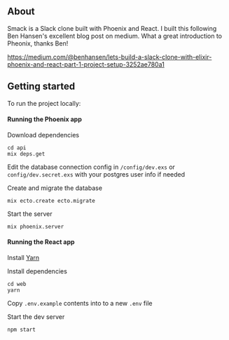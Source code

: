 ## About

Smack is a Slack clone built with Phoenix and React. I built this following Ben Hansen's excellent blog post on medium. What a great introduction to Pheonix, thanks Ben!

https://medium.com/@benhansen/lets-build-a-slack-clone-with-elixir-phoenix-and-react-part-1-project-setup-3252ae780a1

## Getting started

To run the project locally:

#### Running the Phoenix app

Download dependencies

```
cd api
mix deps.get
```

Edit the database connection config in `/config/dev.exs` or `config/dev.secret.exs`
with your postgres user info if needed

Create and migrate the database

```
mix ecto.create ecto.migrate
```

Start the server

```
mix phoenix.server
```

#### Running the React app

Install [Yarn](https://github.com/yarnpkg/yarn)

Install dependencies

```
cd web
yarn
```

Copy `.env.example` contents into to a new `.env` file

Start the dev server

```
npm start
```
